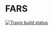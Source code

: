 # FARS
[![Travis build status](https://travis-ci.org/awalnazif/FARS.svg?branch=master)](https://travis-ci.org/awalnazif/FARS)
